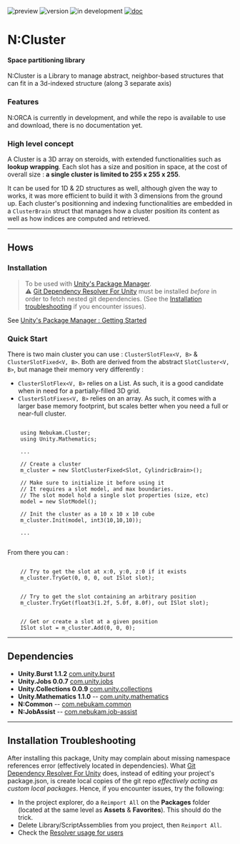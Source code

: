 ![preview](https://img.shields.io/badge/-stable-darkgreen.svg)
![version](https://img.shields.io/badge/dynamic/json?color=blue&label=version&query=version&url=https%3A%2F%2Fraw.githubusercontent.com%2FNebukam%2Fcom.nebukam.cluster%2Fmaster%2Fpackage.json)
![in development](https://img.shields.io/badge/license-MIT-black.svg)
[![doc](https://img.shields.io/badge/documentation-darkgreen.svg)](https://nebukam.github.io/docs/unity/com.nebukam.cluster/)

# N:Cluster
#### Space partitioning library

N:Cluster is a Library to manage abstract, neighbor-based structures that can fit in a 3d-indexed structure (along 3 separate axis)

### Features
N:ORCA is currently in development, and while the repo is available to use and download, there is no documentation yet.

### High level concept
A Cluster is a 3D array on steroids, with extended functionalities such as **lookup wrapping**. Each slot has a size and position in space, at the cost of overall size : **a single cluster is limited to 255 x 255 x 255**.

It can be used for 1D & 2D structures as well, although given the way to works, it was more efficient to build it with 3 dimensions from the ground up. Each cluster's positionning and indexing functionalities are embedded in a ```ClusterBrain``` struct that manages how a cluster position its content as well as how indices are computed and retrieved.

---
## Hows

### Installation
> To be used with [Unity's Package Manager](https://docs.unity3d.com/Manual/upm-ui-giturl.html).  
> ⚠ [Git Dependency Resolver For Unity](https://github.com/mob-sakai/GitDependencyResolverForUnity) must be installed *before* in order to fetch nested git dependencies. (See the [Installation troubleshooting](#installation-troubleshooting) if you encounter issues).  

See [Unity's Package Manager : Getting Started](https://docs.unity3d.com/Manual/upm-parts.html)

### Quick Start

There is two main cluster you can use : ```ClusterSlotFlex<V, B>``` & ```ClusterSlotFixed<V, B>```.
Both are derived from the abstract ```SlotCluster<V, B>```, but manage their memory very differently :

- ```ClusterSlotFlex<V, B>``` relies on a List. As such, it is a good candidate when in need for a partially-filled 3D grid.
- ```ClusterSlotFixes<V, B>``` relies on an array. As such, it comes with a larger base memory footprint, but scales better when you need a full or near-full cluster.


```CSharp

    using Nebukam.Cluster;
    using Unity.Mathematics;

    ...

    // Create a cluster
    m_cluster = new SlotClusterFixed<Slot, CylindricBrain>();

    // Make sure to initialize it before using it
    // It requires a slot model, and max boundaries.
    // The slot model hold a single slot properties (size, etc)
    model = new SlotModel();

    // Init the cluster as a 10 x 10 x 10 cube
    m_cluster.Init(model, int3(10,10,10));

    ...


```

From there you can :

```CSharp

    // Try to get the slot at x:0, y:0, z:0 if it exists
    m_cluster.TryGet(0, 0, 0, out ISlot slot);

```

```CSharp

    // Try to get the slot containing an arbitrary position
    m_cluster.TryGet(float3(1.2f, 5.0f, 8.0f), out ISlot slot);

```

```CSharp

    // Get or create a slot at a given position
    ISlot slot = m_cluster.Add(0, 0, 0);

```

---
## Dependencies
- **Unity.Burst 1.1.2** [com.unity.burst]()
- **Unity.Jobs 0.0.7** [com.unity.jobs]()
- **Unity.Collections 0.0.9** [com.unity.collections]()
- **Unity.Mathematics 1.1.0** -- [com.unity.mathematics](https://github.com/Unity-Technologies/Unity.Mathematics)
- **N:Common** -- [com.nebukam.common](https://github.com/Nebukam/com.nebukam.common.git)
- **N:JobAssist** -- [com.nebukam.job-assist](https://github.com/Nebukam/com.nebukam.job-assist.git)

---
## Installation Troubleshooting

After installing this package, Unity may complain about missing namespace references error (effectively located in dependencies). What [Git Dependency Resolver For Unity](https://github.com/mob-sakai/GitDependencyResolverForUnity) does, instead of editing your project's package.json, is create local copies of the git repo *effectively acting as custom local packages*.
Hence, if you encounter issues, try the following:
- In the project explorer, do a ```Reimport All``` on the **Packages** folder (located at the same level as **Assets** & **Favorites**). This should do the trick.
- Delete Library/ScriptAssemblies from you project, then ```Reimport All```.
- Check the [Resolver usage for users](https://github.com/mob-sakai/GitDependencyResolverForUnity#usage)
